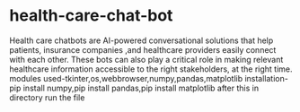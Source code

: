 # health-care-chat-bot
Health care chatbots are AI-powered conversational solutions that help patients, insurance companies ,and healthcare providers easily connect with each other. These bots can also play a critical role in making relevant healthcare information accessible to the right stakeholders, at the right time. 
modules used-tkinter,os,webbrowser,numpy,pandas,matplotlib
installation-pip install numpy,pip install pandas,pip install matplotlib
after this in directory run the file
